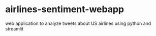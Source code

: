 # airlines-sentiment-webapp
web application to analyze tweets about US airlines using python and streamlit
